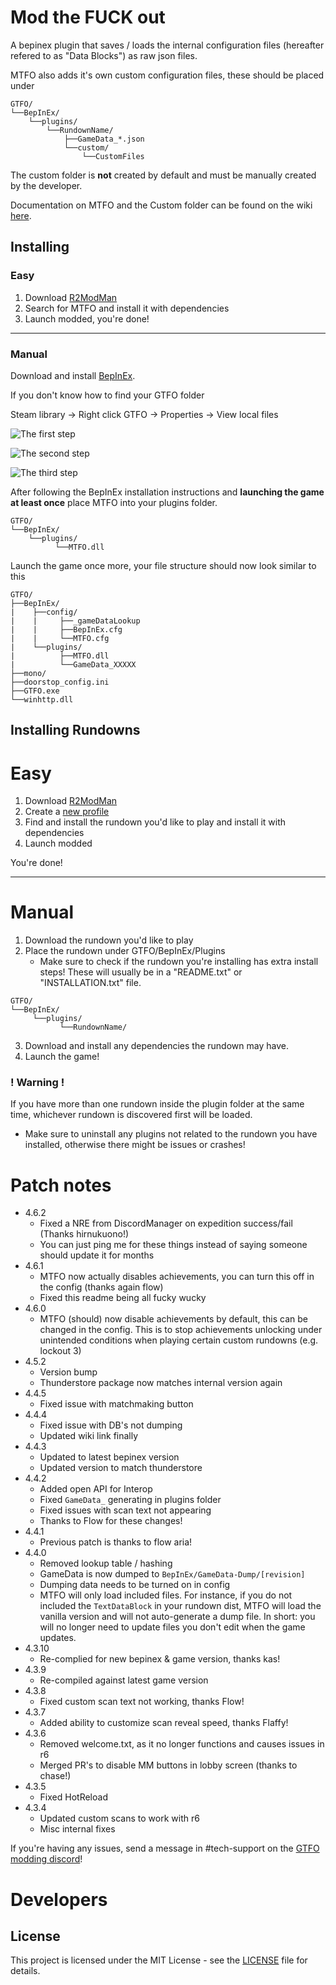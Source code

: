 # Mod the FUCK out

A bepinex plugin that saves / loads the internal configuration files (hereafter refered to as "Data Blocks") as raw json files.

MTFO also adds it's own custom configuration files, these should be placed under

```
GTFO/
└──BepInEx/
    └──plugins/
        └──RundownName/
            ├──GameData_*.json
            └──custom/
                └──CustomFiles
```

The custom folder is **not** created by default and must be manually created by the developer.

Documentation on MTFO and the Custom folder can be found on the wiki [here](https://gtfo-modding.gitbook.io/wiki/).

## Installing

### Easy

1. Download [R2ModMan](https://gtfo.thunderstore.io/package/ebkr/r2modman/)
2. Search for MTFO and install it with dependencies
3. Launch modded, you're done!

---

### Manual

Download and install [BepInEx](https://gtfo.thunderstore.io/package/BepInEx/BepInExPack_GTFO/).

If you don't know how to find your GTFO folder

Steam library -> Right click GTFO -> Properties -> View local files

![The first step](https://raw.githubusercontent.com/GTFO-Modding/MTFO/main/images/1.png)

![The second step](https://raw.githubusercontent.com/GTFO-Modding/MTFO/main/images/2.png)

![The third step](https://raw.githubusercontent.com/GTFO-Modding/MTFO/main/images/3.png)

After following the BepInEx installation instructions and **launching the game at least once** place MTFO into your plugins folder.

```
GTFO/
└──BepInEx/
    └──plugins/
          └──MTFO.dll
```

Launch the game once more, your file structure should now look similar to this

```
GTFO/
├──BepInEx/
|    ├──config/
|    |     ├──_gameDataLookup
|    |     ├──BepInEx.cfg
|    |     └──MTFO.cfg
|    └──plugins/
|          ├──MTFO.dll
|          └──GameData_XXXXX
├──mono/
├──doorstop_config.ini
├──GTFO.exe
└──winhttp.dll
```

## Installing Rundowns

# Easy

1. Download [R2ModMan](https://gtfo.thunderstore.io/package/ebkr/r2modman/)
2. Create a [new profile](https://github.com/ebkr/r2modmanPlus/wiki/Profiles)
3. Find and install the rundown you'd like to play and install it with dependencies
4. Launch modded

You're done!

---

# Manual

1. Download the rundown you'd like to play
2. Place the rundown under GTFO/BepInEx/Plugins
   - Make sure to check if the rundown you're installing has extra install steps! These will usually be in a "README.txt" or "INSTALLATION.txt" file.

```
GTFO/
└──BepInEx/
     └──plugins/
           └──RundownName/
```

3. Download and install any dependencies the rundown may have.
4. Launch the game!



### ! Warning !

If you have more than one rundown inside the plugin folder at the same time, whichever rundown is discovered first will be loaded.
- Make sure to uninstall any plugins not related to the rundown you have installed, otherwise there might be issues or crashes!

# Patch notes
- 4.6.2
    * Fixed a NRE from DiscordManager on expedition success/fail (Thanks hirnukuono!)
    * You can just ping me for these things instead of saying someone should update it for months
- 4.6.1
    * MTFO now actually disables achievements, you can turn this off in the config (thanks again flow)
    * Fixed this readme being all fucky wucky
- 4.6.0
    * MTFO (should) now disable achievements by default, this can be changed in the config. This is to stop achievements unlocking under unintended conditions when playing certain custom rundowns (e.g. lockout 3)
- 4.5.2
    * Version bump
    * Thunderstore package now matches internal version again
- 4.4.5
    * Fixed issue with matchmaking button
- 4.4.4
    * Fixed issue with DB's not dumping
    * Updated wiki link finally
- 4.4.3
    * Updated to latest bepinex version
    * Updated version to match thunderstore
- 4.4.2
    * Added open API for Interop
    * Fixed `GameData_` generating in plugins folder
    * Fixed issues with scan text not appearing
    * Thanks to Flow for these changes!
- 4.4.1
    * Previous patch is thanks to flow aria!
- 4.4.0
    * Removed lookup table / hashing
    * GameData is now dumped to `BepInEx/GameData-Dump/[revision]`
    * Dumping data needs to be turned on in config
    * MTFO will only load included files. For instance, if you do not included the `TextDataBlock` in your rundown dist, MTFO will load the vanilla version and will not auto-generate a dump file. In short: you will no longer need to update files you don't edit when the game updates.
- 4.3.10
    * Re-complied for new bepinex & game version, thanks kas!
- 4.3.9
    * Re-compiled against latest game version
- 4.3.8
    * Fixed custom scan text not working, thanks Flow!
- 4.3.7
    * Added ability to customize scan reveal speed, thanks Flaffy!
- 4.3.6
    * Removed welcome.txt, as it no longer functions and causes issues in r6
    * Merged PR's to disable MM buttons in lobby screen (thanks to chase!)
- 4.3.5
    * Fixed HotReload
- 4.3.4
    * Updated custom scans to work with r6
    * Misc internal fixes

If you're having any issues, send a message in #tech-support on the [GTFO modding discord](https://discord.com/invite/rRMPtv4FAh)!

# Developers


## License

This project is licensed under the MIT License - see the [LICENSE](https://github.com/GTFO-Modding/MTFO/blob/main/LICENSE) file for details.
